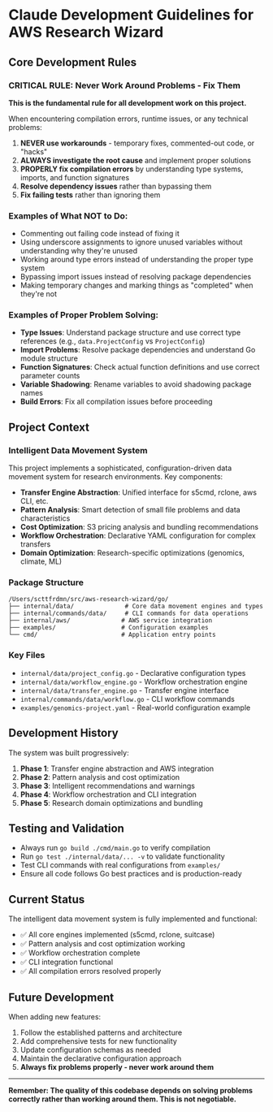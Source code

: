 # Claude Development Guidelines for AWS Research Wizard

## Core Development Rules

### **CRITICAL RULE: Never Work Around Problems - Fix Them**

**This is the fundamental rule for all development work on this project.**

When encountering compilation errors, runtime issues, or any technical problems:

1. **NEVER use workarounds** - temporary fixes, commented-out code, or "hacks"
2. **ALWAYS investigate the root cause** and implement proper solutions
3. **PROPERLY fix compilation errors** by understanding type systems, imports, and function signatures
4. **Resolve dependency issues** rather than bypassing them
5. **Fix failing tests** rather than ignoring them

### Examples of What NOT to Do:
- Commenting out failing code instead of fixing it
- Using underscore assignments to ignore unused variables without understanding why they're unused
- Working around type errors instead of understanding the proper type system
- Bypassing import issues instead of resolving package dependencies
- Making temporary changes and marking things as "completed" when they're not

### Examples of Proper Problem Solving:
- **Type Issues**: Understand package structure and use correct type references (e.g., `data.ProjectConfig` vs `ProjectConfig`)
- **Import Problems**: Resolve package dependencies and understand Go module structure
- **Function Signatures**: Check actual function definitions and use correct parameter counts
- **Variable Shadowing**: Rename variables to avoid shadowing package names
- **Build Errors**: Fix all compilation issues before proceeding

## Project Context

### Intelligent Data Movement System
This project implements a sophisticated, configuration-driven data movement system for research environments. Key components:

- **Transfer Engine Abstraction**: Unified interface for s5cmd, rclone, aws CLI, etc.
- **Pattern Analysis**: Smart detection of small file problems and data characteristics
- **Cost Optimization**: S3 pricing analysis and bundling recommendations
- **Workflow Orchestration**: Declarative YAML configuration for complex transfers
- **Domain Optimization**: Research-specific optimizations (genomics, climate, ML)

### Package Structure
```
/Users/scttfrdmn/src/aws-research-wizard/go/
├── internal/data/              # Core data movement engines and types
├── internal/commands/data/     # CLI commands for data operations
├── internal/aws/              # AWS service integration
├── examples/                  # Configuration examples
└── cmd/                       # Application entry points
```

### Key Files
- `internal/data/project_config.go` - Declarative configuration types
- `internal/data/workflow_engine.go` - Workflow orchestration engine
- `internal/data/transfer_engine.go` - Transfer engine interface
- `internal/commands/data/workflow.go` - CLI workflow commands
- `examples/genomics-project.yaml` - Real-world configuration example

## Development History

The system was built progressively:
1. **Phase 1**: Transfer engine abstraction and AWS integration
2. **Phase 2**: Pattern analysis and cost optimization
3. **Phase 3**: Intelligent recommendations and warnings
4. **Phase 4**: Workflow orchestration and CLI integration
5. **Phase 5**: Research domain optimizations and bundling

## Testing and Validation

- Always run `go build ./cmd/main.go` to verify compilation
- Run `go test ./internal/data/... -v` to validate functionality
- Test CLI commands with real configurations from `examples/`
- Ensure all code follows Go best practices and is production-ready

## Current Status

The intelligent data movement system is fully implemented and functional:
- ✅ All core engines implemented (s5cmd, rclone, suitcase)
- ✅ Pattern analysis and cost optimization working
- ✅ Workflow orchestration complete
- ✅ CLI integration functional
- ✅ All compilation errors resolved properly

## Future Development

When adding new features:
1. Follow the established patterns and architecture
2. Add comprehensive tests for new functionality
3. Update configuration schemas as needed
4. Maintain the declarative configuration approach
5. **Always fix problems properly - never work around them**

---

**Remember: The quality of this codebase depends on solving problems correctly rather than working around them. This is not negotiable.**